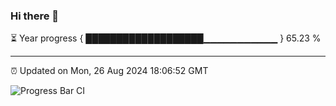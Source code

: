 ### Hi there 👋

⏳ Year progress { ███████████████████▁▁▁▁▁▁▁▁▁▁▁ } 65.23 %

---

⏰ Updated on Mon, 26 Aug 2024 18:06:52 GMT

![Progress Bar CI](https://github.com/EinsPommes/EinsPommes/blob/main/.github/workflows/main.yml)
